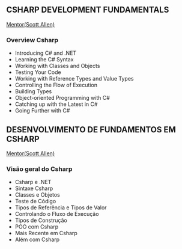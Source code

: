 ## CSHARP DEVELOPMENT FUNDAMENTALS
[Mentor(Scott Allen)](https://odetocode.com/)

### Overview Csharp
* Introducing C# and .NET
* Learning the C# Syntax
* Working with Classes and Objects
* Testing Your Code
* Working with Reference Types and Value Types
* Controlling the Flow of Execution
* Building Types
* Object-oriented Programming with C#
* Catching up with the Latest in C#
* Going Further with C#

## DESENVOLVIMENTO DE FUNDAMENTOS EM CSHARP
[Mentor(Scott Allen)](https://odetocode.com/)

### Visão geral do Csharp
* Csharp e .NET
* Sintaxe Csharp
* Classes e Objetos
* Teste de Código
* Tipos de Referência e Tipos de Valor
* Controlando o Fluxo de Execução
* Tipos de Construção
* POO com Csharp
* Mais Recente em Csharp
* Além com Csharp